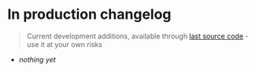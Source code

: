 # In production changelog

> Current development additions, available through [last source code](https://github.com/Vinc3r/Polycount/tree/master/polycount) - use it at your own risks

- *nothing yet*